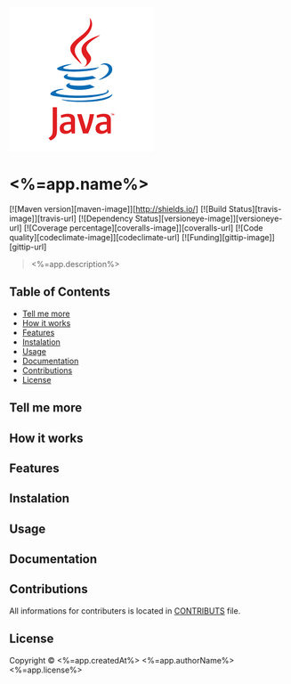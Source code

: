 ![<%=app.name%>](media/logo.png)

# <%=app.name%>
[![Maven version][maven-image]][http://shields.io/] [![Build Status][travis-image]][travis-url] [![Dependency Status][versioneye-image]][versioneye-url] [![Coverage percentage][coveralls-image]][coveralls-url] [![Code quality][codeclimate-image]][codeclimate-url] [![Funding][gittip-image]][gittip-url]
> <%=app.description%>

## Table of Contents

 * [Tell me more](#tell-me-more)
 * [How it works](#how-it-works)
 * [Features](#features)
 * [Instalation](#installation)
 * [Usage](#usage)
 * [Documentation](#documentation)
 * [Contributions](#contributions)
 * [License](#license)

## Tell me more
## How it works
## Features
## Instalation
## Usage
## Documentation
## Contributions
All informations for contributers is located in [CONTRIBUTS](CONTRIBUTS.md) file.
## License
Copyright © <%=app.createdAt%> <%=app.authorName%>
<%=app.license%>
